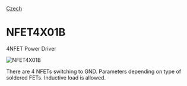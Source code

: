 
[Czech](./README.cs.md)
<!--- module --->
# NFET4X01B
<!--- Emodule --->

<!--- subtitle --->4NFET Power Driver <!--- Esubtitle --->

![NFET4X01B](/doc/img/NFET4X01B_top_big.jpg)

<!--- description --->There are 4 NFETs switching to GND. Parameters depending on type of soldered FETs. Inductive load is allowed.<!--- Edescription --->
            